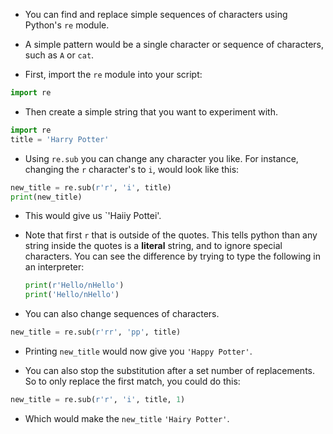 - You can find and replace simple sequences of characters using Python's `re` module.

- A simple pattern would be a single character or sequence of characters, such as `A` or `cat`.

- First, import the `re` module into your script:

```python
import re
```

- Then create a simple string that you want to experiment with.

```python
import re
title = 'Harry Potter'
```

- Using `re.sub` you can change any character you like. For instance, changing the `r` character's to `i`, would look like this:

```python
new_title = re.sub(r'r', 'i', title)
print(new_title)
```
- This would give us `'Haiiy Pottei'.

- Note that first `r` that is outside of the quotes. This tells python than any string inside the quotes is a **literal** string, and to ignore special characters. You can see the difference by trying to type the following in an interpreter:

	```python
	print(r'Hello/nHello')
	print('Hello/nHello')
	```

- You can also change sequences of characters.

```python
new_title = re.sub(r'rr', 'pp', title)
```

- Printing `new_title` would now give you `'Happy Potter'`.

- You can also stop the substitution after a set number of replacements. So to only replace the first match, you could do this:

```python
new_title = re.sub(r'r', 'i', title, 1)
```

- Which would make the `new_title` `'Hairy Potter'`.
